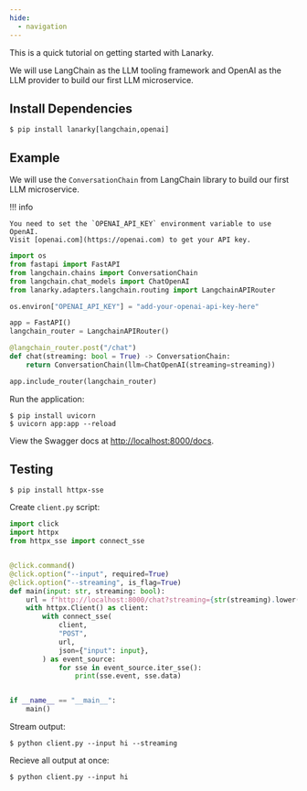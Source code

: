 ```yaml
---
hide:
  - navigation
---
```


This is a quick tutorial on getting started with Lanarky.

We will use LangChain as the LLM tooling framework and OpenAI as the LLM provider to
build our first LLM microservice.

## Install Dependencies

<!-- termynal -->

```
$ pip install lanarky[langchain,openai]
```

## Example

We will use the `ConversationChain` from LangChain library to build our first LLM microservice.

!!! info

    You need to set the `OPENAI_API_KEY` environment variable to use OpenAI.
    Visit [openai.com](https://openai.com) to get your API key.

```python
import os
from fastapi import FastAPI
from langchain.chains import ConversationChain
from langchain.chat_models import ChatOpenAI
from lanarky.adapters.langchain.routing import LangchainAPIRouter

os.environ["OPENAI_API_KEY"] = "add-your-openai-api-key-here"

app = FastAPI()
langchain_router = LangchainAPIRouter()

@langchain_router.post("/chat")
def chat(streaming: bool = True) -> ConversationChain:
    return ConversationChain(llm=ChatOpenAI(streaming=streaming))

app.include_router(langchain_router)
```

Run the application:

<!-- termynal -->

```
$ pip install uvicorn
$ uvicorn app:app --reload
```

View the Swagger docs at [http://localhost:8000/docs](http://localhost:8000/docs).

## Testing

<!-- termynal -->

```
$ pip install httpx-sse
```

Create `client.py` script:

```python
import click
import httpx
from httpx_sse import connect_sse


@click.command()
@click.option("--input", required=True)
@click.option("--streaming", is_flag=True)
def main(input: str, streaming: bool):
    url = f"http://localhost:8000/chat?streaming={str(streaming).lower()}"
    with httpx.Client() as client:
        with connect_sse(
            client,
            "POST",
            url,
            json={"input": input},
        ) as event_source:
            for sse in event_source.iter_sse():
                print(sse.event, sse.data)


if __name__ == "__main__":
    main()
```

Stream output:

<!-- termynal -->

```
$ python client.py --input hi --streaming
```

Recieve all output at once:

<!-- termynal -->

```
$ python client.py --input hi
```
